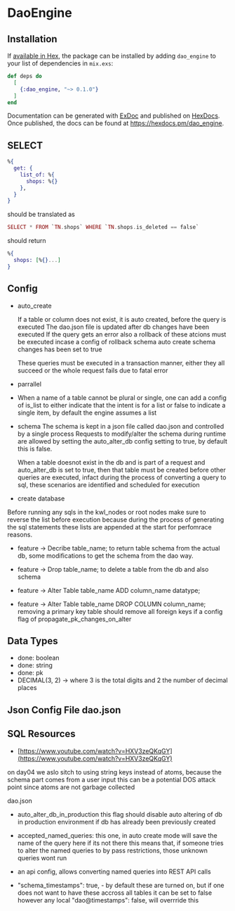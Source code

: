 # DaoEngine

## Installation

If [available in Hex](https://hex.pm/docs/publish), the package can be installed
by adding `dao_engine` to your list of dependencies in `mix.exs`:

```elixir
def deps do
  [
    {:dao_engine, "~> 0.1.0"}
  ]
end
```

Documentation can be generated with [ExDoc](https://github.com/elixir-lang/ex_doc)
and published on [HexDocs](https://hexdocs.pm). Once published, the docs can
be found at <https://hexdocs.pm/dao_engine>.

## SELECT

```elixir
%{
  get: {
    list_of: %{
      shops: %{}
    },
  }
}
```

should be translated as

``` elixir
SELECT * FROM `TN.shops` WHERE `TN.shops.is_deleted == false`
```

should return

```elixir
%{
  shops: [%{}...]
}
```

## Config

* auto_create

  If a table or column does not exist, it is auto created, before the query is executed
The dao.json file is updated after db changes have been executed
If the query gets an error also a rollback of these atcions must be executed incase a config of rollback schema auto create schema changes has been set to true

  These queries must be executed in a transaction manner, either they all succeed or
the whole request fails due to fatal error

* parrallel

* When a name of a table cannot be plural or single,
one can add a config of is_list to either indicate that the intent is for a list
or false to indicate a single item, by default the engine assumes a list

* schema
The schema is kept in a json file called dao.json and controlled by a single process
Requests to modify/alter the schema during runtime are allowed by setting the
auto_alter_db config setting to true, by default this is false.

  When a table doesnot exist in the db and is part of a request and auto_alter_db is set
to true, then that table must be created before other queries are executed, infact
during the process of converting a query to sql, these scenarios are identified and
scheduled for execution

* create database

Before running any sqls in the kwl_nodes or root nodes make sure to reverse the list before execution
because during the process of generating the sql statements these lists are appended at the start for
perfomrace reasons.

* feature -> Decribe table_name; to return table schema from the actual db, some modifications to get the schema from the dao way.

* feature -> Drop table_name; to delete a table from the db and also schema

* feature -> Alter Table table_name ADD column_name datatype;

* feature -> Alter Table table_name DROP COLUMN column_name; removing a primary key table should remove all foreign keys
if a config flag of propagate_pk_changes_on_alter

## Data Types

* done: boolean
* done: string
* done: pk
* DECIMAL(3, 2) -> where 3 is the total digits and 2 the number of decimal places

## Json Config File dao.json

## SQL Resources

* [https://www.youtube.com/watch?v=HXV3zeQKqGY](https://www.youtube.com/watch?v=HXV3zeQKqGY)


on day04 we aslo sitch to using string keys instead of atoms, because the schema part comes from a user input
this can be a potential DOS attack point since atoms are not garbage collected


dao.json

- auto_alter_db_in_production this flag should disable auto altering of db in production environment if db has already been previously created

- accepted_named_queries: this one, in auto create mode will save the name of the query here if its not there
this means that, if someone tries to alter the named queries to by pass restrictions, those unknown queries wont run

- an api config, allows converting named queries into REST API calls

- "schema_timestamps": true, - by default these are turned on, but if one does not want to have these accross all tables it can be set to false
however any local  "dao@timestamps": false, will overrride this
